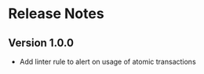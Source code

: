 # Release Notes


Version 1.0.0
-----------

- Add linter rule to alert on usage of atomic transactions